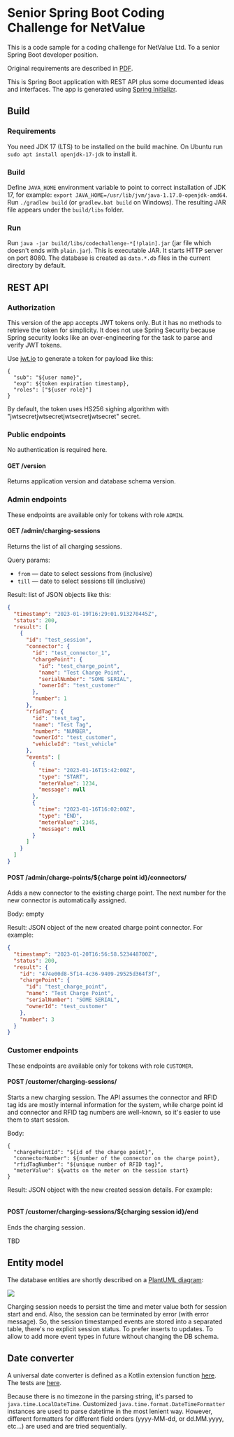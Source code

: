 # Senior Spring Boot Coding Challenge for NetValue

This is a code sample for a coding challenge for NetValue Ltd.
To a senior Spring Boot developer position.

Original requirements are described in [PDF](docs/Spring%20Boot%20Coding%20Challenge.pdf).

This is Spring Boot application with REST API plus some documented ideas and interfaces.
The app is generated using [Spring Initializr](https://start.spring.io/#!type=gradle-project&language=kotlin&platformVersion=3.0.1&packaging=jar&jvmVersion=17&groupId=nz.netvalue&artifactId=codechallenge&name=codechallenge&description=Senior%20Spring%20Boot%20Coding%20Challenge%20for%20NetValue&packageName=nz.netvalue.codechallenge&dependencies=web,h2,security).

## Build

### Requirements

You need JDK 17 (LTS) to be installed on the build machine. 
On Ubuntu run `sudo apt install openjdk-17-jdk` to install it.

### Build

Define `JAVA_HOME` environment variable to point to correct installation of JDK 17, for example: `export JAVA_HOME=/usr/lib/jvm/java-1.17.0-openjdk-amd64`.
Run `./gradlew build` (or `gradlew.bat build` on Windows).
The resulting JAR file appears under the `build/libs` folder.

### Run

Run `java -jar build/libs/codechallenge-*[!plain].jar` (jar file which doesn't ends with `plain.jar`).
This is executable JAR. It starts HTTP server on port 8080.
The database is created as `data.*.db` files in the current directory by default.

## REST API

### Authorization

This version of the app accepts JWT tokens only. But it has no methods to retrieve the token for simplicity.
It does not use Spring Security because Spring security looks like an over-engineering for the task to parse and verify JWT tokens.

Use [jwt.io](https://jwt.io/) to generate a token for payload like this:
```
{
  "sub": "${user name}",
  "exp": ${token expiration timestamp},
  "roles": ["${user role}"]
}
```

By default, the token uses HS256 sighing algorithm with "jwtsecretjwtsecretjwtsecretjwtsecret" secret.

### Public endpoints

No authentication is required here.

#### GET /version

Returns application version and database schema version.

### Admin endpoints

These endpoints are available only for tokens with role `ADMIN`.

#### GET /admin/charging-sessions

Returns the list of all charging sessions.

Query params: 
* `from` — date to select sessions from (inclusive)
* `till` — date to select sessions till (inclusive)

Result: list of JSON objects like this:
```json
{
  "timestamp": "2023-01-19T16:29:01.913270445Z",
  "status": 200,
  "result": [
    {
      "id": "test_session",
      "connector": {
        "id": "test_connector_1",
        "chargePoint": {
          "id": "test_charge_point",
          "name": "Test Charge Point",
          "serialNumber": "SOME SERIAL",
          "ownerId": "test_customer"
        },
        "number": 1
      },
      "rfidTag": {
        "id": "test_tag",
        "name": "Test Tag",
        "number": "NUMBER",
        "ownerId": "test_customer",
        "vehicleId": "test_vehicle"
      },
      "events": [
        {
          "time": "2023-01-16T15:42:00Z",
          "type": "START",
          "meterValue": 1234,
          "message": null
        },
        {
          "time": "2023-01-16T16:02:00Z",
          "type": "END",
          "meterValue": 2345,
          "message": null
        }
      ]
    }
  ]
}
```

#### POST /admin/charge-points/${charge point id}/connectors/

Adds a new connector to the existing charge point.
The next number for the new connector is automatically assigned.

Body: empty

Result: JSON object of the new created charge point connector.
For example:
```json
{
  "timestamp": "2023-01-20T16:56:58.523448700Z",
  "status": 200,
  "result": {
    "id": "474e00d8-5f14-4c36-9409-29525d364f3f",
    "chargePoint": {
      "id": "test_charge_point",
      "name": "Test Charge Point",
      "serialNumber": "SOME SERIAL",
      "ownerId": "test_customer"
    },
    "number": 3
  }
}
```

### Customer endpoints

These endpoints are available only for tokens with role `CUSTOMER`.

#### POST /customer/charging-sessions/

Starts a new charging session.
The API assumes the connector and RFID tag ids are mostly internal information for the system,
while charge point id and connector and RFID tag numbers are well-known,
so it's easier to use them to start session.

Body:
```
{
  "chargePointId": "${id of the charge point}",
  "connectorNumber": ${number of the connector on the charge point},
  "rfidTagNumber": "${unique number of RFID tag}",
  "meterValue": ${watts on the meter on the session start}
}
```

Result: JSON object with the new created session details.
For example:
```json
```

#### POST /customer/charging-sessions/${charging session id}/end

Ends the charging session.

TBD

## Entity model

The database entities are shortly described on a [PlantUML diagram](docs/entities.puml):

![](docs/entities.png)

Charging session needs to persist the time and meter value both for session start and end.
Also, the session can be terminated by error (with error message).
So, the session timestamped events are stored into a separated table, there's no explicit session status.
To prefer inserts to updates.
To allow to add more event types in future without changing the DB schema.

## Date converter

A universal date converter is defined as a Kotlin extension function [here](src/main/kotlin/nz/netvalue/codechallenge/web/converter/DateConverter.kt).
The tests are [here](src/test/kotlin/nz/netvalue/codechallenge/web/converter/DateConverterTest.kt).

Because there is no timezone in the parsing string, it's parsed to `java.time.LocalDateTime`.
Customized `java.time.format.DateTimeFormatter` instances are used to parse datetime in the most lenient way.
However, different formatters for different field orders (yyyy-MM-dd, or dd.MM.yyyy, etc...) are used and are tried sequentially.
